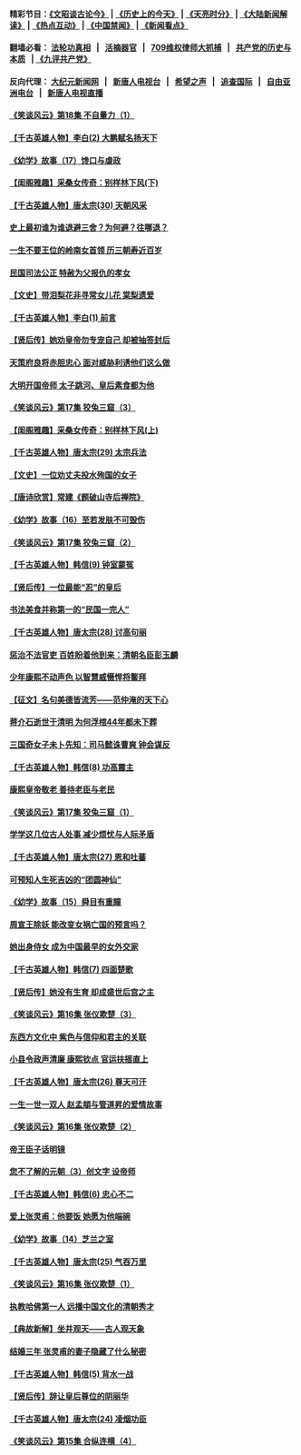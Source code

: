 #### 精彩节目：[《文昭谈古论今》](http://134.209.198.168/wenzhao) | [《历史上的今天》](http://134.209.198.168/today-in-history) | [《天亮时分》](http://134.209.198.168/tianliang) | [《大陆新闻解读》](http://134.209.198.168/ntdtv-comedy) | [《热点互动》](http://134.209.198.168/ntdtv-rdhd)  | [《中国禁闻》](http://134.209.198.168/ntdtv-news) | [《新闻看点》](http://134.209.198.168/news-insight) 

  #### 翻墙必看： [法轮功真相](http://134.209.198.168:10000/videos/truth.html) &nbsp;&nbsp;|&nbsp;&nbsp; [活摘器官](http://134.209.198.168:10000/videos/res/Organs/) &nbsp;&nbsp;|&nbsp;&nbsp; [709维权律师大抓捕](http://134.209.198.168:10000/videos/709/) &nbsp;&nbsp;|&nbsp;&nbsp; [共产党的历史与本质](http://134.209.198.168:10000/videos/ccp.html) &nbsp;&nbsp;| [《九评共产党》](http://134.209.198.168:10000/videos/jiuping/) 

#### 反向代理： [大纪元新闻网](http://134.209.198.168:10080/) &nbsp;&nbsp;|&nbsp;&nbsp; [新唐人电视台](http://134.209.198.168:8000/) &nbsp;&nbsp;|&nbsp;&nbsp; [希望之声](http://134.209.198.168:8200/) &nbsp;&nbsp;|&nbsp;&nbsp; [追查国际](http://134.209.198.168:10010/) &nbsp;&nbsp;|&nbsp;&nbsp; [自由亚洲电台](http://134.209.198.168:9800/) &nbsp;&nbsp;|&nbsp;&nbsp; [新唐人电视直播](http://134.209.198.168/) 

#### [《笑谈风云》第18集 不自量力（1）](../pages/nsc975/n11165568.md?t=04171838) 

#### [【千古英雄人物】李白(2) 大鹏赋名扬天下](../pages/nsc975/n8237467.md?t=04171838) 

#### [《幼学》故事（17）馋口与虐政](../pages/nsc975/n11160643.md?t=04171838) 

#### [【闺阁雅趣】采桑女传奇：别样林下风(下)](../pages/nsc975/n11135040.md?t=04171838) 

#### [【千古英雄人物】唐太宗(30) 天朝风采](../pages/nsc975/n8059977.md?t=04171838) 

#### [史上最初谁为谁退避三舍？为何避？往哪退？](../pages/nsc975/n11173020.md?t=04171838) 

#### [一生不要王位的岭南女首领 历三朝寿近百岁](../pages/nsc975/n11186559.md?t=04171838) 

#### [民国司法公正 特赦为父报仇的孝女](../pages/nsc975/n11186449.md?t=04171838) 

#### [【文史】带泪梨花非寻常女儿花 棠梨遗爱](../pages/nsc975/n11175129.md?t=04171838) 

#### [【千古英雄人物】李白(1) 前言](../pages/nsc975/n8235698.md?t=04171838) 

#### [【贤后传】她劝皇帝勿专宠自己 却被抽签封后](../pages/nsc975/n11088889.md?t=04171838) 

#### [天策府良将赤胆忠心 面对威胁利诱他们这么做](../pages/nsc975/n11171405.md?t=04171838) 

#### [大明开国帝师 太子跳河、皇后素食都为他](../pages/nsc975/n11179202.md?t=04171838) 

#### [《笑谈风云》第17集 狡兔三窟（3）](../pages/nsc975/n11144084.md?t=04171838) 

#### [【闺阁雅趣】采桑女传奇：别样林下风(上)](../pages/nsc975/n11135006.md?t=04171838) 

#### [【千古英雄人物】唐太宗(29) 太宗兵法](../pages/nsc975/n8059971.md?t=04171838) 

#### [【文史】一位劝丈夫投水殉国的女子](../pages/nsc975/n11170257.md?t=04171838) 

#### [【唐诗欣赏】常建《题破山寺后禅院》](../pages/nsc975/n449977.md?t=04171838) 

#### [《幼学》故事（16）至若发肤不可毁伤](../pages/nsc975/n11160642.md?t=04171838) 

#### [《笑谈风云》第17集 狡兔三窟（2）](../pages/nsc975/n11144055.md?t=04171838) 

#### [【千古英雄人物】韩信(9) 钟室蒙冤](../pages/nsc975/n7579199.md?t=04171838) 

#### [【贤后传】一位最能“忍”的皇后](../pages/nsc975/n11088897.md?t=04171838) 

#### [书法美食并称第一的“民国一完人”](../pages/nsc975/n11130291.md?t=04171838) 

#### [【千古英雄人物】唐太宗(28) 讨高句丽](../pages/nsc975/n8059964.md?t=04171838) 

#### [惩治不法官吏 百姓盼着他到来：清朝名臣彭玉麟](../pages/nsc975/n11141971.md?t=04171838) 

#### [少年康熙不动声色 以智慧威慑悍将鳌拜](../pages/nsc975/n11124927.md?t=04171838) 

#### [【征文】名句美德皆流芳——范仲淹的天下心](../pages/nsc975/n11131393.md?t=04171838) 

#### [蒋介石逝世于清明 为何浮棺44年都未下葬](../pages/nsc975/n11162864.md?t=04171838) 

#### [三国奇女子未卜先知：司马懿诛曹爽 钟会谋反](../pages/nsc975/n11149632.md?t=04171838) 

#### [【千古英雄人物】韩信(8) 功高震主](../pages/nsc975/n7559802.md?t=04171838) 

#### [康熙皇帝敬老 善待老臣与老民](../pages/nsc975/n11127533.md?t=04171838) 

#### [《笑谈风云》第17集 狡兔三窟（1）](../pages/nsc975/n11144020.md?t=04171838) 

#### [学学这几位古人处事 减少烦忧与人际矛盾](../pages/nsc975/n3581787.md?t=04171838) 

#### [【千古英雄人物】唐太宗(27) 恩和吐蕃](../pages/nsc975/n8059962.md?t=04171838) 

#### [可预知人生死吉凶的“团圆神仙”](../pages/nsc975/n11136799.md?t=04171838) 

#### [《幼学》故事（15）舜目有重瞳](../pages/nsc975/n11025759.md?t=04171838) 

#### [周宣王除妖 能改变女祸亡国的预言吗？](../pages/nsc975/n11117340.md?t=04171838) 

#### [她出身侍女 成为中国最早的女外交家](../pages/nsc975/n11151251.md?t=04171838) 

#### [【千古英雄人物】韩信(7) 四面楚歌](../pages/nsc975/n7552608.md?t=04171838) 

#### [【贤后传】她没有生育 却成盛世后宫之主](../pages/nsc975/n11099974.md?t=04171838) 

#### [《笑谈风云》第16集 张仪欺楚（3）](../pages/nsc975/n11122346.md?t=04171838) 

#### [东西方文化中 紫色与信仰和君主的关联](../pages/nsc975/n11136793.md?t=04171838) 

#### [小县令政声清廉 康熙钦点 官运扶摇直上](../pages/nsc975/n11134878.md?t=04171838) 

#### [【千古英雄人物】唐太宗(26) 尊天可汗](../pages/nsc975/n8059957.md?t=04171838) 

#### [一生一世一双人 赵孟頫与管道昇的爱情故事](../pages/nsc975/n11111479.md?t=04171838) 

#### [《笑谈风云》第16集 张仪欺楚（2）](../pages/nsc975/n11122303.md?t=04171838) 

#### [帝王臣子话明镜](../pages/nsc975/n11122845.md?t=04171838) 

#### [您不了解的元朝（3）创文字  设帝师](../pages/nsc975/n11120239.md?t=04171838) 

#### [【千古英雄人物】韩信(6) 忠心不二](../pages/nsc975/n7552572.md?t=04171838) 

#### [爱上张灵甫：他要饭 她愿为他端碗](../pages/nsc975/n11134046.md?t=04171838) 

#### [《幼学》故事（14）芝兰之室](../pages/nsc975/n11025758.md?t=04171838) 

#### [【千古英雄人物】唐太宗(25) 气吞万里](../pages/nsc975/n8059939.md?t=04171838) 

#### [《笑谈风云》第16集 张仪欺楚（1）](../pages/nsc975/n11122264.md?t=04171838) 

#### [执教哈佛第一人 远播中国文化的清朝秀才](../pages/nsc975/n11136776.md?t=04171838) 

#### [【典故新解】坐井观天——古人观天象](../pages/nsc975/n11116700.md?t=04171838) 

#### [结婚三年 张灵甫的妻子隐藏了什么秘密](../pages/nsc975/n11134036.md?t=04171838) 

#### [【千古英雄人物】韩信(5) 背水一战](../pages/nsc975/n7552400.md?t=04171838) 

#### [【贤后传】辞让皇后尊位的阴丽华](../pages/nsc975/n11080063.md?t=04171838) 

#### [【千古英雄人物】唐太宗(24) 凌烟功臣](../pages/nsc975/n8059934.md?t=04171838) 

#### [《笑谈风云》第15集 合纵连横（4）](../pages/nsc975/n11099475.md?t=04171838) 


